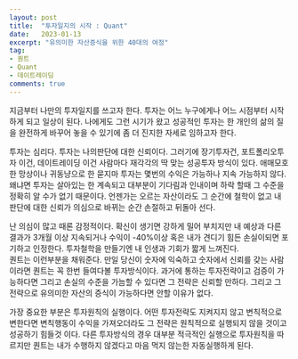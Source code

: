 ```yaml
---
layout: post
title:  "투자일지의 시작 : Quant"
date:   2023-01-13
excerpt: "유의미한 자산증식을 위한 40대의 여정"
tag:
- 퀀트 
- Quant
- 데이트레이딩
comments: true
---
```


지금부터 나만의 투자일지를 쓰고자 한다.
투자는 어느 누구에게나 어느 시점부터 시작하게 되고 일상이 된다.
나에게도 그런 시기가 왔고 성공적인 투자는 한 개인의 삶의 질을 완전하게 바꾸어 놓을 수 있기에
좀 더 진지한 자세로 임하고자 한다.

투자는 심리다.
투자는 나의판단에 대한 신뢰이다.
그러기에 장기투자건, 포트폴리오투자 이건, 데이트레이딩 이건 사람마다 재각각의 딱 맞는 성공투자 방식이 있다.
애매모호한 망상이나 귀동냥으로 한 묻지마 투자는 몇번의 수익은 가능하나 지속 가능하지 않다. 
왜냐면 투자는 살아있는 한 계속되고 대부분이 기다림과 인내이며 하락 할때 그 수준을 정확히 알 수가 없기 때문이다.
언젠가는 오르는 자산이라도 그 순간에 철학이 없고 내 판단에 대한 신뢰가 의심으로 바뀌는 순간 손절하고 뒤돌아 선다.

난 의심이 많고 때론 감정적이다. 
확신이 생기면 강하게 밀어 부치지만 내 예상과 다른 결과가 3개월 이상 지속되거나 수익이 -40%이상 혹은 내가 견디기 힘든 손실이되면
포기하고 인정한다. 투자철학을 만들기엔 내 인생과 기회가 짧게 느껴진다.  
퀀트는 이런부분을 채워준다.
만일 당신이 숫자에 익숙하고 숫자에서 신뢰를 갖는 사람이라면 퀀트는 꼭 한번 들여다볼 투자방식이다.
과거에 통하는 투자전략이고 검증이 가능하다면 그리고 손실의 수준을 가늠할 수 있다면 그 전략은 신뢰할 만하다.
그리고 그 전략으로 유의미한 자산의 증식이 가능하다면 안할 이유가 없다.

가장 중요한 부분은 투자원칙의 실행이다. 
어떤 투자전략도 지켜지지 않고 변칙적으로 변한다면 변칙행동이 수익을 가져오더라도
그 전략은 원칙적으로 실행되지 않을 것이고 성공하기 힘들것 이다.
다른 투자방식의 경우 대부분 적극적인 실행으로 투자원칙을 따르지만
퀀트는 내가 수행하지 않겠다고 마음 먹지 않는한 자동실행하게 된다.




